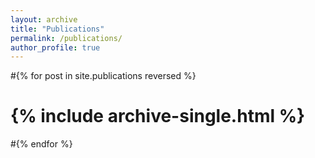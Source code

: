 ```yaml
---
layout: archive
title: "Publications"
permalink: /publications/
author_profile: true
---
```


#{% for post in site.publications reversed %}
#  {% include archive-single.html %}
#{% endfor %}
